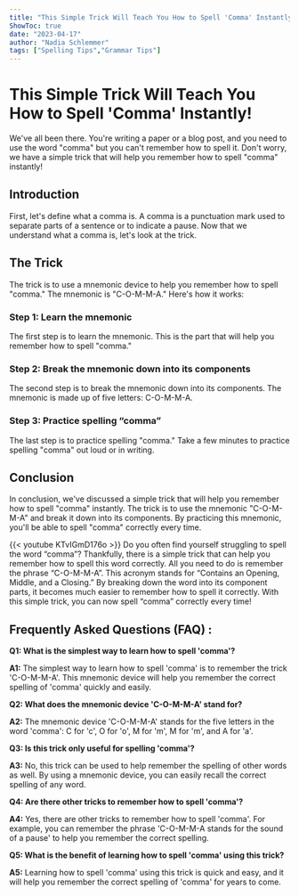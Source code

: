 ```yaml
---
title: "This Simple Trick Will Teach You How to Spell 'Comma' Instantly!"
ShowToc: true 
date: "2023-04-17"
author: "Nadia Schlemmer" 
tags: ["Spelling Tips","Grammar Tips"]
---
```

# This Simple Trick Will Teach You How to Spell 'Comma' Instantly!

We've all been there. You're writing a paper or a blog post, and you need to use the word "comma" but you can't remember how to spell it. Don't worry, we have a simple trick that will help you remember how to spell "comma" instantly! 

## Introduction 

First, let's define what a comma is. A comma is a punctuation mark used to separate parts of a sentence or to indicate a pause. Now that we understand what a comma is, let's look at the trick. 

## The Trick 

The trick is to use a mnemonic device to help you remember how to spell "comma." The mnemonic is "C-O-M-M-A." Here's how it works: 

### Step 1: Learn the mnemonic 

The first step is to learn the mnemonic. This is the part that will help you remember how to spell "comma." 

### Step 2: Break the mnemonic down into its components 

The second step is to break the mnemonic down into its components. The mnemonic is made up of five letters: C-O-M-M-A. 

### Step 3: Practice spelling “comma”

The last step is to practice spelling "comma." Take a few minutes to practice spelling "comma" out loud or in writing. 

## Conclusion 

In conclusion, we've discussed a simple trick that will help you remember how to spell "comma" instantly. The trick is to use the mnemonic "C-O-M-M-A" and break it down into its components. By practicing this mnemonic, you'll be able to spell "comma" correctly every time.

{{< youtube KTvIGmD176o >}} 
Do you often find yourself struggling to spell the word “comma”? Thankfully, there is a simple trick that can help you remember how to spell this word correctly. All you need to do is remember the phrase “C-O-M-M-A”. This acronym stands for “Contains an Opening, Middle, and a Closing.” By breaking down the word into its component parts, it becomes much easier to remember how to spell it correctly. With this simple trick, you can now spell “comma” correctly every time!

## Frequently Asked Questions (FAQ) :
**Q1: What is the simplest way to learn how to spell 'comma'?**

**A1:** The simplest way to learn how to spell 'comma' is to remember the trick 'C-O-M-M-A'. This mnemonic device will help you remember the correct spelling of 'comma' quickly and easily.

**Q2: What does the mnemonic device 'C-O-M-M-A' stand for?**

**A2:** The mnemonic device 'C-O-M-M-A' stands for the five letters in the word 'comma': C for 'c', O for 'o', M for 'm', M for 'm', and A for 'a'.

**Q3: Is this trick only useful for spelling 'comma'?**

**A3:** No, this trick can be used to help remember the spelling of other words as well. By using a mnemonic device, you can easily recall the correct spelling of any word.

**Q4: Are there other tricks to remember how to spell 'comma'?**

**A4:** Yes, there are other tricks to remember how to spell 'comma'. For example, you can remember the phrase 'C-O-M-M-A stands for the sound of a pause' to help you remember the correct spelling.

**Q5: What is the benefit of learning how to spell 'comma' using this trick?**

**A5:** Learning how to spell 'comma' using this trick is quick and easy, and it will help you remember the correct spelling of 'comma' for years to come.






